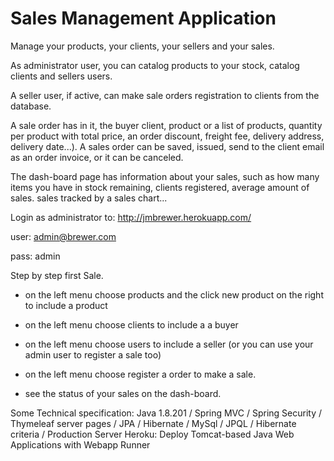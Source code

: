 # Sales Management Application
Manage your products, your clients, your sellers and your sales. 


As administrator user, you can catalog products to your stock, catalog clients and sellers users. 

A seller user, if active, can make sale orders registration to clients from the database.
 
A sale order has in it, the buyer client, 
product or a list of products, quantity per product with total price, 
an order discount, freight fee, delivery address, delivery date...).
A sales order can be saved, issued, send to the client email as an order invoice, or it can be canceled.

The dash-board page has information about your sales, such as 
how many items you have in stock remaining, clients registered, average amount of sales. 
sales tracked by a sales chart...

Login as administrator to: http://jmbrewer.herokuapp.com/

user: admin@brewer.com

pass: admin

Step by step first Sale.
 
- on the left menu choose products and the click new product on the right to include a product

- on the left menu choose clients to include a a buyer

- on the left menu choose users to include a seller (or you can use your admin user to register a sale too)

- on the left menu choose register a order to make a sale.

- see the status of your sales on the dash-board.


Some Technical specification:
Java 1.8.201 / Spring MVC / Spring Security / Thymeleaf server pages /
JPA / Hibernate / MySql / JPQL / Hibernate criteria / 
Production Server Heroku: Deploy Tomcat-based Java Web Applications with Webapp Runner
